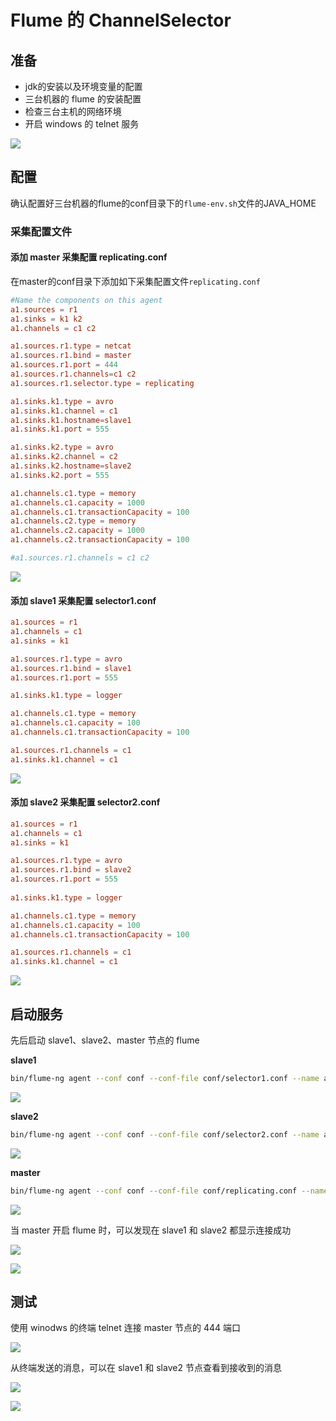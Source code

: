 # Flume 的 ChannelSelector

## 准备

* jdk的安装以及环境变量的配置
* 三台机器的 flume 的安装配置
* 检查三台主机的网络环境
* 开启 windows 的 telnet 服务

![](http://www.droliz.cn/markdown_img/Pasted%20image%2020220521091037.png)

## 配置

确认配置好三台机器的flume的conf目录下的`flume-env.sh`文件的JAVA_HOME

### 采集配置文件

#### 添加 master 采集配置 replicating.conf

在master的conf目录下添加如下采集配置文件`replicating.conf`

```conf
#Name the components on this agent  
a1.sources = r1  
a1.sinks = k1 k2  
a1.channels = c1 c2

a1.sources.r1.type = netcat  
a1.sources.r1.bind = master  
a1.sources.r1.port = 444  
a1.sources.r1.channels=c1 c2  
a1.sources.r1.selector.type = replicating

a1.sinks.k1.type = avro  
a1.sinks.k1.channel = c1  
a1.sinks.k1.hostname=slave1  
a1.sinks.k1.port = 555

a1.sinks.k2.type = avro  
a1.sinks.k2.channel = c2  
a1.sinks.k2.hostname=slave2  
a1.sinks.k2.port = 555

a1.channels.c1.type = memory  
a1.channels.c1.capacity = 1000  
a1.channels.c1.transactionCapacity = 100  
a1.channels.c2.type = memory  
a1.channels.c2.capacity = 1000  
a1.channels.c2.transactionCapacity = 100

#a1.sources.r1.channels = c1 c2
```

![](http://www.droliz.cn/markdown_img/Pasted%20image%2020220521091946.png)

#### 添加 slave1 采集配置 selector1.conf

```conf
a1.sources = r1  
a1.channels = c1  
a1.sinks = k1

a1.sources.r1.type = avro  
a1.sources.r1.bind = slave1  
a1.sources.r1.port = 555

a1.sinks.k1.type = logger

a1.channels.c1.type = memory  
a1.channels.c1.capacity = 100  
a1.channels.c1.transactionCapacity = 100

a1.sources.r1.channels = c1  
a1.sinks.k1.channel = c1
```

![](http://www.droliz.cn/markdown_img/Pasted%20image%2020220521092347.png)

#### 添加 slave2 采集配置 selector2.conf

```conf
a1.sources = r1
a1.channels = c1
a1.sinks = k1

a1.sources.r1.type = avro
a1.sources.r1.bind = slave2
a1.sources.r1.port = 555
  
a1.sinks.k1.type = logger

a1.channels.c1.type = memory
a1.channels.c1.capacity = 100
a1.channels.c1.transactionCapacity = 100

a1.sources.r1.channels = c1
a1.sinks.k1.channel = c1
```


![](http://www.droliz.cn/markdown_img/Pasted%20image%2020220521092458.png)


## 启动服务

先后启动 slave1、slave2、master 节点的 flume

**slave1**

```sh
bin/flume-ng agent --conf conf --conf-file conf/selector1.conf --name a1 -Dflume.root.logger=INFO,console
```

![](http://www.droliz.cn/markdown_img/Pasted%20image%2020220521093120.png)

**slave2**

```sh
bin/flume-ng agent --conf conf --conf-file conf/selector2.conf --name a1 -Dflume.root.logger=INFO,console
```

![](http://www.droliz.cn/markdown_img/Pasted%20image%2020220521093145.png)

**master**

```sh
bin/flume-ng agent --conf conf --conf-file conf/replicating.conf --name a1 -Dflume.root.logger=INFO,console
```

![](http://www.droliz.cn/markdown_img/Pasted%20image%2020220521093218.png)

当 master 开启 flume 时，可以发现在 slave1 和 slave2 都显示连接成功

![](http://www.droliz.cn/markdown_img/Pasted%20image%2020220521093339.png)

![](http://www.droliz.cn/markdown_img/Pasted%20image%2020220521093349.png)

## 测试

使用 winodws 的终端 telnet 连接 master 节点的 444 端口

![](http://www.droliz.cn/markdown_img/Pasted%20image%2020220521093526.png)

从终端发送的消息，可以在 slave1 和 slave2 节点查看到接收到的消息

![](http://www.droliz.cn/markdown_img/Pasted%20image%2020220521093723.png)

![](http://www.droliz.cn/markdown_img/Pasted%20image%2020220521093734.png)